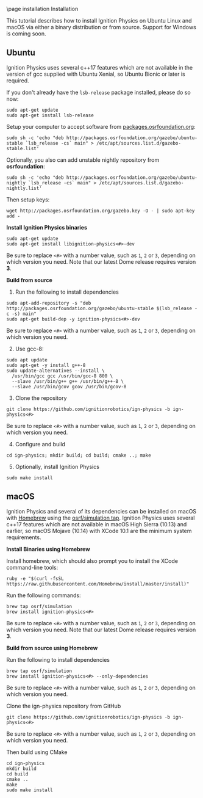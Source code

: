 \page installation Installation

This tutorial describes how to install Ignition Physics on Ubuntu Linux and macOS via either a binary distribution or from source. Support for Windows is coming soon.

## Ubuntu

Ignition Physics uses several c++17 features which are not available in the
version of gcc supplied with Ubuntu Xenial, so Ubuntu Bionic or later
is required.

If you don't already have the `lsb-release` package installed, please do so now:
```{.sh}
sudo apt-get update
sudo apt-get install lsb-release
```

Setup your computer to accept software from
[packages.osrfoundation.org](http://packages.osrfoundation.org):

```{.sh}
sudo sh -c 'echo "deb http://packages.osrfoundation.org/gazebo/ubuntu-stable `lsb_release -cs` main" > /etc/apt/sources.list.d/gazebo-stable.list'
```

Optionally, you also can add unstable nightly repository from **osrfoundation**:

```{.sh}
sudo sh -c 'echo "deb http://packages.osrfoundation.org/gazebo/ubuntu-nightly `lsb_release -cs` main" > /etc/apt/sources.list.d/gazebo-nightly.list'
```

Then setup keys:

```{.sh}
wget http://packages.osrfoundation.org/gazebo.key -O - | sudo apt-key add -
```

**Install Ignition Physics binaries**

```{.sh}
sudo apt-get update
sudo apt-get install libignition-physics<#>-dev
```

Be sure to replace `<#>` with a number value, such as `1`, `2` or `3`, depending on which version you need.
Note that our latest Dome release requires version **3**.

**Build from source**

1. Run the following to install dependencies
  ```{.sh}
  sudo apt-add-repository -s "deb http://packages.osrfoundation.org/gazebo/ubuntu-stable $(lsb_release -c -s) main"
  sudo apt-get build-dep -y ignition-physics<#>-dev
  ```
  Be sure to replace `<#>` with a number value, such as `1`, `2` or `3`, depending on which version you need.


2. Use gcc-8:
  ```
  sudo apt update
  sudo apt-get -y install g++-8
  sudo update-alternatives --install \
    /usr/bin/gcc gcc /usr/bin/gcc-8 800 \
    --slave /usr/bin/g++ g++ /usr/bin/g++-8 \
    --slave /usr/bin/gcov gcov /usr/bin/gcov-8
  ```

3. Clone the repository
  ```
  git clone https://github.com/ignitionrobotics/ign-physics -b ign-physics<#>
  ```
  Be sure to replace `<#>` with a number value, such as `1`, `2` or `3`, depending on which version you need.


4. Configure and build
  ```
  cd ign-physics; mkdir build; cd build; cmake ..; make
  ```

5. Optionally, install Ignition Physics
  ```
  sudo make install
  ```

## macOS

Ignition Physics and several of its dependencies can be installed on macOS
with [Homebrew](http://brew.sh/) using the [osrf/simulation
tap](https://github.com/osrf/homebrew-simulation). Ignition Physics uses
several c++17 features which are not available in macOS High Sierra (10.13)
and earlier, so macOS Mojave (10.14) with XCode 10.1 are the minimum
system requirements.

**Install Binaries using Homebrew**

Install homebrew, which should also prompt you to install the XCode
command-line tools:

```{.sh}
ruby -e "$(curl -fsSL https://raw.githubusercontent.com/Homebrew/install/master/install)"
```

Run the following commands:

```{.sh}
brew tap osrf/simulation
brew install ignition-physics<#>
```
Be sure to replace `<#>` with a number value, such as `1`, `2` or `3`, depending on which version you need.
Note that our latest Dome release requires version **3**.

**Build from source using Homebrew**

Run the following to install dependencies
```{.sh}
brew tap osrf/simulation
brew install ignition-physics<#> --only-dependencies
```

Be sure to replace `<#>` with a number value, such as `1`, `2` or `3`, depending on which version you need.

Clone the ign-physics repository from GitHub
```{.sh}
git clone https://github.com/ignitionrobotics/ign-physics -b ign-physics<#>
```
Be sure to replace `<#>` with a number value, such as `1`, `2` or `3`, depending on which version you need.

Then build using CMake
```{.sh}
cd ign-physics
mkdir build
cd build
cmake ..
make
sudo make install
```